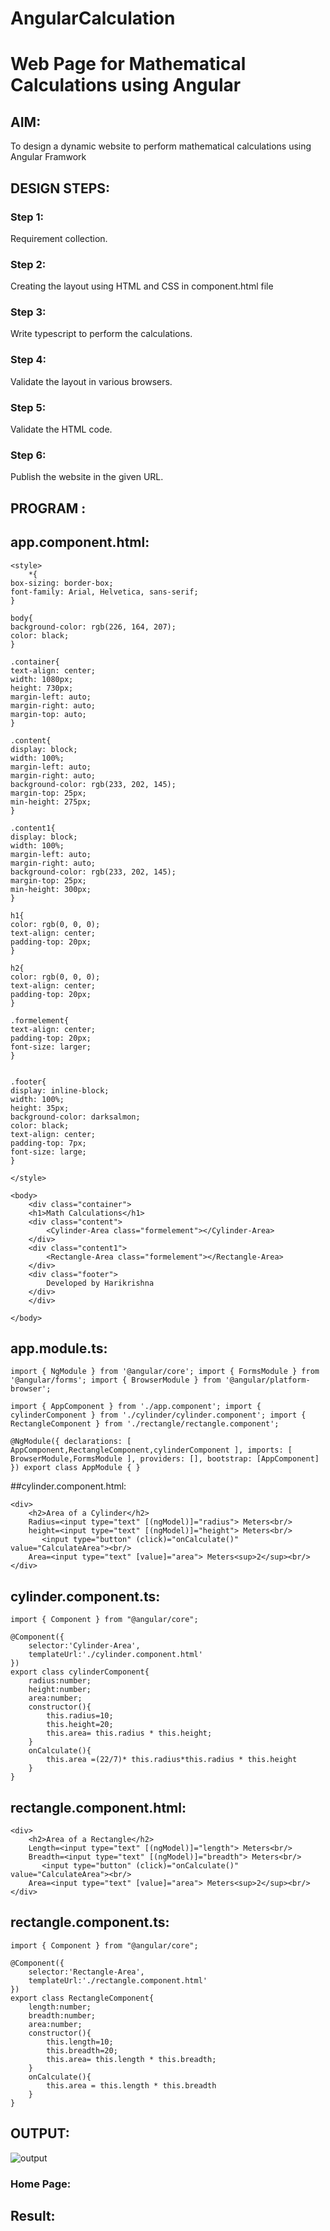 # AngularCalculation

# Web Page for Mathematical Calculations using Angular

## AIM:
To design a dynamic website to perform mathematical calculations using Angular Framwork

## DESIGN STEPS:

### Step 1:

Requirement collection.

### Step 2:

Creating the layout using HTML and CSS in component.html file

### Step 3:

Write typescript to perform the calculations.

### Step 4:

Validate the layout in various browsers.

### Step 5:

Validate the HTML code.

### Step 6:

Publish the website in the given URL.

## PROGRAM :
## app.component.html:
~~~
<style>
    *{
box-sizing: border-box;
font-family: Arial, Helvetica, sans-serif;
}

body{
background-color: rgb(226, 164, 207);
color: black;
}

.container{
text-align: center;
width: 1080px;
height: 730px;
margin-left: auto;
margin-right: auto;
margin-top: auto;
}

.content{
display: block;
width: 100%;
margin-left: auto;
margin-right: auto;
background-color: rgb(233, 202, 145);
margin-top: 25px;
min-height: 275px;
}

.content1{
display: block;
width: 100%;
margin-left: auto;
margin-right: auto;
background-color: rgb(233, 202, 145);
margin-top: 25px;
min-height: 300px;
}

h1{
color: rgb(0, 0, 0);
text-align: center;
padding-top: 20px;
}

h2{
color: rgb(0, 0, 0);
text-align: center;
padding-top: 20px;
}

.formelement{
text-align: center;
padding-top: 20px;
font-size: larger;
}


.footer{
display: inline-block;
width: 100%;
height: 35px;
background-color: darksalmon;
color: black;
text-align: center;
padding-top: 7px;
font-size: large;
}

</style>

<body>
    <div class="container">
    <h1>Math Calculations</h1>
    <div class="content">
        <Cylinder-Area class="formelement"></Cylinder-Area>
    </div>
    <div class="content1">
        <Rectangle-Area class="formelement"></Rectangle-Area>
    </div>
    <div class="footer">
        Developed by Harikrishna 
    </div>
    </div>

</body>
~~~
## app.module.ts:
~~~
import { NgModule } from '@angular/core'; import { FormsModule } from '@angular/forms'; import { BrowserModule } from '@angular/platform-browser';

import { AppComponent } from './app.component'; import { cylinderComponent } from './cylinder/cylinder.component'; import { RectangleComponent } from './rectangle/rectangle.component';

@NgModule({ declarations: [ AppComponent,RectangleComponent,cylinderComponent ], imports: [ BrowserModule,FormsModule ], providers: [], bootstrap: [AppComponent] }) export class AppModule { }
~~~
##cylinder.component.html:
~~~
<div>
    <h2>Area of a Cylinder</h2>
    Radius=<input type="text" [(ngModel)]="radius"> Meters<br/>
    height=<input type="text" [(ngModel)]="height"> Meters<br/>
       <input type="button" (click)="onCalculate()" value="CalculateArea"><br/>
    Area=<input type="text" [value]="area"> Meters<sup>2</sup><br/>
</div>
~~~
## cylinder.component.ts:
~~~
import { Component } from "@angular/core";

@Component({
    selector:'Cylinder-Area',
    templateUrl:'./cylinder.component.html'
})
export class cylinderComponent{
    radius:number;
    height:number;
    area:number;
    constructor(){
        this.radius=10;
        this.height=20;
        this.area= this.radius * this.height;
    }
    onCalculate(){
        this.area =(22/7)* this.radius*this.radius * this.height
    }
}
~~~
## rectangle.component.html:
~~~
<div>
    <h2>Area of a Rectangle</h2>
    Length=<input type="text" [(ngModel)]="length"> Meters<br/>
    Breadth=<input type="text" [(ngModel)]="breadth"> Meters<br/>
       <input type="button" (click)="onCalculate()" value="CalculateArea"><br/>
    Area=<input type="text" [value]="area"> Meters<sup>2</sup><br/>
</div>
~~~
## rectangle.component.ts:
~~~
import { Component } from "@angular/core";

@Component({
    selector:'Rectangle-Area',
    templateUrl:'./rectangle.component.html'
})
export class RectangleComponent{
    length:number;
    breadth:number;
    area:number;
    constructor(){
        this.length=10;
        this.breadth=20;
        this.area= this.length * this.breadth;
    }
    onCalculate(){
        this.area = this.length * this.breadth
    }
}
~~~

## OUTPUT:
![output](img12.jpg)

### Home Page:


## Result:
